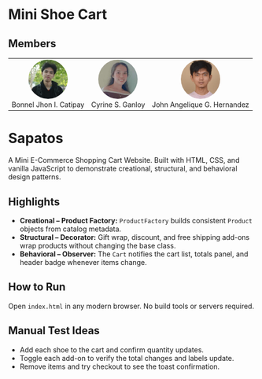 # Mini Shoe Cart

## Members

<table>
  <tr>
    <td align="center"><img src="images/Bonnel.jpg" alt="Bonnel Jhon I. Catipay" width="80" style="border-radius: 50%"><br>Bonnel Jhon I. Catipay</td>
    <td align="center"><img src="images/Cyrine.jpg" alt="Cyrine S. Ganloy" width="80" style="border-radius: 50%"><br>Cyrine S. Ganloy</td>
    <td align="center"><img src="images/John.jpg" alt="John Angelique G. Hernandez" width="80" style="border-radius: 50%"><br>John Angelique G. Hernandez</td>
  </tr>
</table>

# Sapatos

A Mini E-Commerce Shopping Cart Website. Built with HTML, CSS, and vanilla JavaScript to demonstrate creational, structural, and behavioral design patterns.

## Highlights
- **Creational – Product Factory:** `ProductFactory` builds consistent `Product` objects from catalog metadata.
- **Structural – Decorator:** Gift wrap, discount, and free shipping add-ons wrap products without changing the base class.
- **Behavioral – Observer:** The `Cart` notifies the cart list, totals panel, and header badge whenever items change.

## How to Run
Open `index.html` in any modern browser. No build tools or servers required.

## Manual Test Ideas
- Add each shoe to the cart and confirm quantity updates.
- Toggle each add-on to verify the total changes and labels update.
- Remove items and try checkout to see the toast confirmation.
